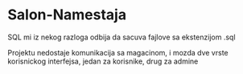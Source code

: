 # Salon-Namestaja

SQL mi iz nekog razloga odbija da sacuva fajlove sa ekstenzijom .sql


Projektu nedostaje komunikacija sa magacinom, i mozda dve vrste korisnickog interfejsa, jedan za korisnike, drug za admine
